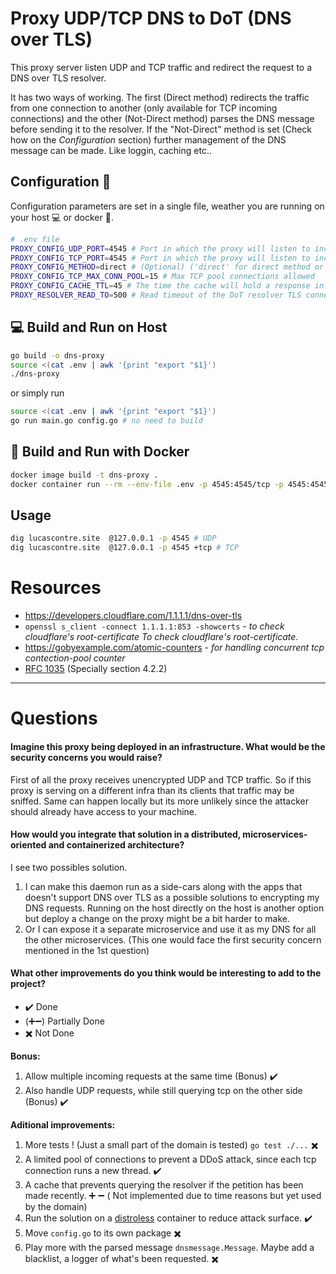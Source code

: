 # Proxy UDP/TCP DNS to DoT (DNS over TLS)

This proxy server listen UDP and TCP traffic and redirect the request to a DNS over TLS resolver.

It has two ways of working. The first (Direct method) redirects the traffic from one connection to another (only available for TCP incoming connections) and the other (Not-Direct method) parses the DNS message before sending it to the resolver.
If the "Not-Direct" method is set (Check how on the *Configuration* section) further management of the DNS message can be made. Like loggin, caching etc..

## Configuration :wrench:

Configuration parameters are set in a single file, weather you are running on your host :computer: or docker :whale:. 

```sh
# .env file
PROXY_CONFIG_UDP_PORT=4545 # Port in which the proxy will listen to incomming UDP connections.
PROXY_CONFIG_TCP_PORT=4545 # Port in which the proxy will listen to incomming TCP connections. 
PROXY_CONFIG_METHOD=direct # (Optional) ('direct' for direct method or leave it blank for normal method)
PROXY_CONFIG_TCP_MAX_CONN_POOL=15 # Max TCP pool connections allowed
PROXY_CONFIG_CACHE_TTL=45 # The time the cache will hold a response in seconds. (Note: Cache is not implemented)
PROXY_RESOLVER_READ_TO=500 # Read timeout of the DoT resolver TLS connection in miliseconds.
```
## 💻 Build and Run on Host 

```sh
go build -o dns-proxy
source <(cat .env | awk '{print "export "$1}')
./dns-proxy
```
or simply run 
```sh
source <(cat .env | awk '{print "export "$1}')
go run main.go config.go # no need to build 
```

## 🐋 Build and Run with Docker
```sh
docker image build -t dns-proxy .
docker container run --rm --env-file .env -p 4545:4545/tcp -p 4545:4545/udp dns-proxy
```

## Usage
```sh
dig lucascontre.site  @127.0.0.1 -p 4545 # UDP
dig lucascontre.site  @127.0.0.1 -p 4545 +tcp # TCP
```

# Resources 

* https://developers.cloudflare.com/1.1.1.1/dns-over-tls
* `openssl s_client -connect 1.1.1.1:853 -showcerts` - *to check cloudflare's root-certificate To check cloudflare's root-certificate.*
* https://gobyexample.com/atomic-counters - *for handling concurrent tcp contection-pool counter*
* [RFC 1035](https://www.ietf.org/rfc/rfc1035.txt) (Specially section 4.2.2)

---
# Questions
#### Imagine this proxy being deployed in an infrastructure. What would be the security concerns you would raise?

First of all the proxy receives unencrypted UDP and TCP traffic. So if this proxy is serving on a different infra than its clients that traffic may be sniffed. Same can happen locally but its more unlikely since the attacker should already have access to your machine.

#### How would you integrate that solution in a distributed, microservices-oriented and containerized architecture?

I see two possibles solution.
1. I can make this daemon run as a side-cars along with the apps that doesn't support DNS over TLS as a possible solutions to encrypting my DNS requests. Running on the host directly on the host is another option but deploy a change on the proxy might be a bit harder to make. 
2. Or I can expose it a separate microservice and use it as my DNS for all the other microservices. (This one would face the first security concern mentioned in the 1st question)

#### What other improvements do you think would be interesting to add to the project?
* :heavy_check_mark: Done
* (:heavy_plus_sign::heavy_minus_sign:) Partially Done
* :heavy_multiplication_x: Not Done

**Bonus:**
1. Allow multiple incoming requests at the same time (Bonus) :heavy_check_mark: 
2. Also handle UDP requests, while still querying tcp on the other side (Bonus) :heavy_check_mark:

**Aditional improvements:**

1. More tests ! (Just a small part of the domain is tested) `go test ./...` :heavy_multiplication_x:
2. A limited pool of connections to prevent a DDoS attack, since each tcp connection runs a new thread. :heavy_check_mark:
3. A cache that prevents querying the resolver if the petition has been made recently. :heavy_plus_sign: :heavy_minus_sign: ( Not implemented due to time reasons but yet used by the domain)
4. Run the solution on a [distroless](https://github.com/GoogleContainerTools/distroless) container to reduce attack surface.  :heavy_check_mark:
5. Move `config.go` to its own package :heavy_multiplication_x:
6. Play more with the parsed message `dnsmessage.Message`. Maybe add a blacklist, a logger of what's been requested. :heavy_multiplication_x:
